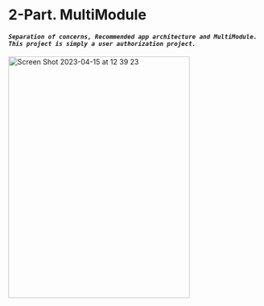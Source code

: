 # 2-Part. MultiModule
#### *```Separation of concerns, Recommended app architecture and MultiModule. This project is simply a user authorization project.```*

<img width="360" height="480" alt="Screen Shot 2023-04-15 at 12 39 23" src="https://user-images.githubusercontent.com/77477995/232196444-59a98ce5-09ec-40da-92d2-13bdc71fe96c.png">

